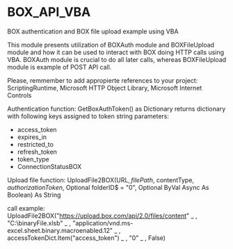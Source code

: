# BOX_API_VBA
BOX authentication and BOX file upload example using VBA



This module presents utilization of BOXAuth module and BOXFileUpload module and how it can be used to interact with BOX doing HTTP calls using VBA.
BOXAuth module is crucial to do all later calls, whereas BOXFileUpload module is example of POST API call.

Please, remmember to add appropierte references to your project: ScriptingRuntime, Microsoft HTTP Object Library, Microsoft Internet Controls

Authentication function:
GetBoxAuthToken() as Dictionary
returns dictionary with following keys assigned to token string parameters:
- access_token
- expires_in
- restricted_to
- refresh_token
- token_type
- ConnectionStatusBOX


Upload file function:
UploadFile2BOX(URL$, filePath$, contentType$, authorizationToken$, Optional folderID$ = "0", Optional ByVal Async As Boolean) As String

call example:
UploadFile2BOX("https://upload.box.com/api/2.0/files/content" _
    , "C:\binaryFile.xlsb" _
    , "application/vnd.ms-excel.sheet.binary.macroenabled.12" _
    , accessTokenDict.Item("access_token") _
    , "0" _
    , False)
